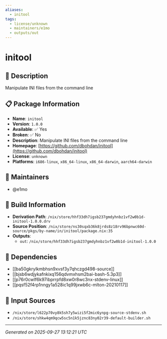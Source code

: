 ```yaml
---
aliases:
  - initool
tags:
  - license/unknown
  - maintainers/e1mo
  - outputs/out
---
```


# initool

## 📝 Description

Manipulate INI files from the command line

## 📋 Package Information

- **Name**: `initool`
- **Version**: `1.0.0`
- **Available**: ✅ Yes
- **Broken**: ✅ No
- **Description**: Manipulate INI files from the command line
- **Homepage**: [https://github.com/dbohdan/initool](https://github.com/dbohdan/initool)
- **License**: `unknown`
- **Platforms**: `i686-linux`, `x86_64-linux`, `x86_64-darwin`, `aarch64-darwin`
## 👥 Maintainers

- @e1mo


## 🔧 Build Information

- **Derivation Path**: `/nix/store/hhf33dh7igsb237gmdyhnbz1vf2w0b1d-initool-1.0.0.drv`
- **Source Position**: `/nix/store/ns30sqxb36k8jrds8z18rv96bpnwc60d-source/pkgs/by-name/in/initool/package.nix:35`
- **Outputs**:
  - `out`:  `/nix/store/hhf33dh7igsb237gmdyhnbz1vf2w0b1d-initool-1.0.0`

## 🔗 Dependencies

- [[ba50gkrylkmbhsn9xvsf3y7qhczgd498-source]]
- [[bjsb6wdjykafnkixq156qdvmxhsm2bai-bash-5.3p3]]
- [[p76r0cwlf6k97ibprrpfd8xw0r8wc3nx-stdenv-linux]]
- [[pqsf52f4rp1nngy1a528ic1q99jxwb6c-mlton-20210117]]

## 📁 Input Sources

- `/nix/store/l622p70vy8k5sh7y5wizi5f2mic6ynpg-source-stdenv.sh`
- `/nix/store/shkw4qm9qcw5sc5n1k5jznc83ny02r39-default-builder.sh`

---
*Generated on 2025-09-27 13:12:21 UTC*
